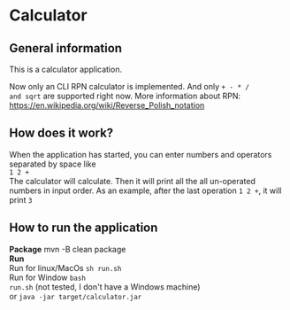 Calculator
===

General information
---
This is a calculator application.

Now only an CLI RPN calculator is implemented. And only <code>+ - * / and sqrt</code> are supported right now.
More information about RPN: https://en.wikipedia.org/wiki/Reverse_Polish_notation

How does it work?
---
When the application has started, you can enter numbers and operators separated by space like</br>
<code>1 2 +</code></br>
The calculator will calculate. Then it will print all the all un-operated numbers in input order. As an example, 
after the last operation <code>1 2 +</code>, it will print <code>3</code></br>

How to run the application
---
<b>Package</b> mvn -B clean package</br>
<b>Run</b> </br>
Run for linux/MacOs <code>sh run.sh</code> </br>
Run for Window <code>bash run.sh</code> (not tested, I don't have a Windows machine)</br>
or <code>java -jar target/calculator.jar</code>
